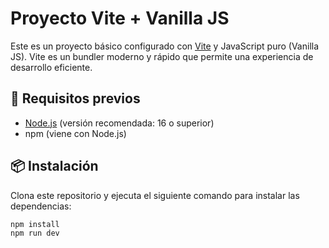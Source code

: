 # Proyecto Vite + Vanilla JS

Este es un proyecto básico configurado con [Vite](https://vitejs.dev/) y JavaScript puro (Vanilla JS). Vite es un bundler moderno y rápido que permite una experiencia de desarrollo eficiente.

## 🚀 Requisitos previos

- [Node.js](https://nodejs.org/) (versión recomendada: 16 o superior)
- npm (viene con Node.js)

## 📦 Instalación

Clona este repositorio y ejecuta el siguiente comando para instalar las dependencias:

```bash
npm install
npm run dev

